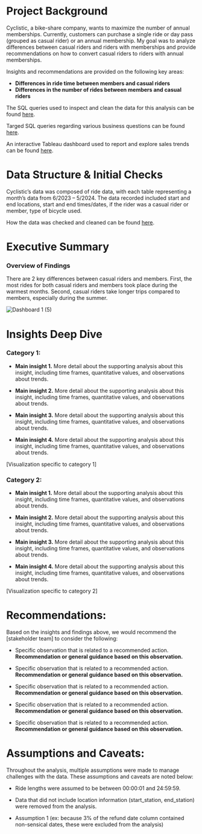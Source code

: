 # Project Background
Cyclistic, a bike-share company, wants to maximize the number of annual memberships. Currently, customers can purchase a single ride or day pass (grouped as casual rider) or an annual membership. My goal was to analyze differences between casual riders and riders with memberships and provide recommendations on how to convert casual riders to riders with annual memberships. 

Insights and recommendations are provided on the following key areas:

- **Differences in ride time between members and casual riders** 
- **Differences in the number of rides between members and casual riders** 

The SQL queries used to inspect and clean the data for this analysis can be found [here](https://divvy-tripdata.s3.amazonaws.com/index.html ).

Targed SQL queries regarding various business questions can be found [here](https://github.com/EAHoskins/Divvy-Google-Certificate-Capstone/tree/main/SQL_queries ).

An interactive Tableau dashboard used to report and explore sales trends can be found [here](https://public.tableau.com/views/Divvy_17236726399830/Dashboard1?:language=en-US&:sid=&:redirect=auth&:display_count=n&:origin=viz_share_link ).



# Data Structure & Initial Checks

Cyclistic’s data was composed of ride data, with each table representing a month’s data from 6/2023 – 5/2024. The data recorded included start and end locations, start and end times/dates, if the rider was a casual rider or member, type of bicycle used. 

How the data was checked and cleaned can be found [here](https://github.com/EAHoskins/Divvy-Google-Certificate-Capstone/blob/main/Data_summary). 



# Executive Summary

### Overview of Findings

There are 2 key differences between casual riders and members. First, the most rides for both casual riders and members took place during the warmest months. Second, casual riders take longer trips compared to members, especially during the summer. 

![Dashboard 1 (5)](https://github.com/user-attachments/assets/39a28808-c699-45d9-8a14-42df6cdc3ed2)


# Insights Deep Dive
### Category 1:

* **Main insight 1.** More detail about the supporting analysis about this insight, including time frames, quantitative values, and observations about trends.
  
* **Main insight 2.** More detail about the supporting analysis about this insight, including time frames, quantitative values, and observations about trends.
  
* **Main insight 3.** More detail about the supporting analysis about this insight, including time frames, quantitative values, and observations about trends.
  
* **Main insight 4.** More detail about the supporting analysis about this insight, including time frames, quantitative values, and observations about trends.

[Visualization specific to category 1]


### Category 2:

* **Main insight 1.** More detail about the supporting analysis about this insight, including time frames, quantitative values, and observations about trends.
  
* **Main insight 2.** More detail about the supporting analysis about this insight, including time frames, quantitative values, and observations about trends.
  
* **Main insight 3.** More detail about the supporting analysis about this insight, including time frames, quantitative values, and observations about trends.
  
* **Main insight 4.** More detail about the supporting analysis about this insight, including time frames, quantitative values, and observations about trends.

[Visualization specific to category 2]




# Recommendations:

Based on the insights and findings above, we would recommend the [stakeholder team] to consider the following: 

* Specific observation that is related to a recommended action. **Recommendation or general guidance based on this observation.**
  
* Specific observation that is related to a recommended action. **Recommendation or general guidance based on this observation.**
  
* Specific observation that is related to a recommended action. **Recommendation or general guidance based on this observation.**
  
* Specific observation that is related to a recommended action. **Recommendation or general guidance based on this observation.**
  
* Specific observation that is related to a recommended action. **Recommendation or general guidance based on this observation.**
  


# Assumptions and Caveats:

Throughout the analysis, multiple assumptions were made to manage challenges with the data. These assumptions and caveats are noted below:

* Ride lengths were assumed to be between 00:00:01 and 24:59:59. 
  
* Data that did not include location information (start_station, end_station) were removed from the analysis. 
  
* Assumption 1 (ex: because 3% of the refund date column contained non-sensical dates, these were excluded from the analysis)

